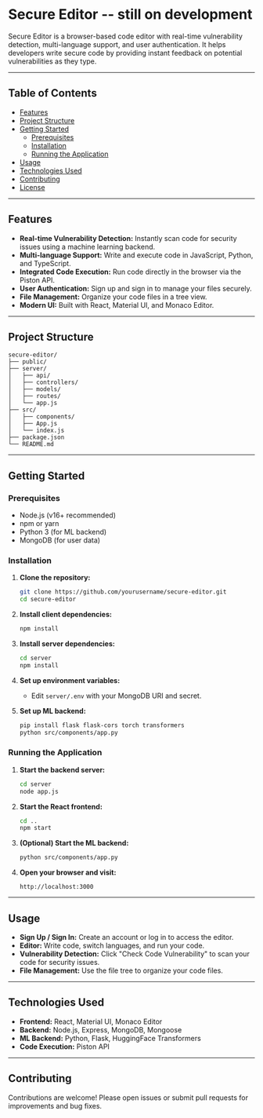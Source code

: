 # Secure Editor -- still on development 

Secure Editor is a browser-based code editor with real-time vulnerability detection, multi-language support, and user authentication. It helps developers write secure code by providing instant feedback on potential vulnerabilities as they type.

---

## Table of Contents

- [Features](#features)
- [Project Structure](#project-structure)
- [Getting Started](#getting-started)
  - [Prerequisites](#prerequisites)
  - [Installation](#installation)
  - [Running the Application](#running-the-application)
- [Usage](#usage)
- [Technologies Used](#technologies-used)
- [Contributing](#contributing)
- [License](#license)

---

## Features

- **Real-time Vulnerability Detection:** Instantly scan code for security issues using a machine learning backend.
- **Multi-language Support:** Write and execute code in JavaScript, Python, and TypeScript.
- **Integrated Code Execution:** Run code directly in the browser via the Piston API.
- **User Authentication:** Sign up and sign in to manage your files securely.
- **File Management:** Organize your code files in a tree view.
- **Modern UI:** Built with React, Material UI, and Monaco Editor.

---

## Project Structure

```
secure-editor/
├── public/
├── server/
│   ├── api/
│   ├── controllers/
│   ├── models/
│   ├── routes/
│   └── app.js
├── src/
│   ├── components/
│   ├── App.js
│   └── index.js
├── package.json
└── README.md
```

---

## Getting Started

### Prerequisites

- Node.js (v16+ recommended)
- npm or yarn
- Python 3 (for ML backend)
- MongoDB (for user data)

### Installation

1. **Clone the repository:**
   ```sh
   git clone https://github.com/yourusername/secure-editor.git
   cd secure-editor
   ```

2. **Install client dependencies:**
   ```sh
   npm install
   ```

3. **Install server dependencies:**
   ```sh
   cd server
   npm install
   ```

4. **Set up environment variables:**
   - Edit `server/.env` with your MongoDB URI and secret.

5. **Set up ML backend:**
   ```sh
   pip install flask flask-cors torch transformers
   python src/components/app.py
   ```

### Running the Application

1. **Start the backend server:**
   ```sh
   cd server
   node app.js
   ```

2. **Start the React frontend:**
   ```sh
   cd ..
   npm start
   ```

3. **(Optional) Start the ML backend:**
   ```sh
   python src/components/app.py
   ```

4. **Open your browser and visit:**
   ```
   http://localhost:3000
   ```

---

## Usage

- **Sign Up / Sign In:** Create an account or log in to access the editor.
- **Editor:** Write code, switch languages, and run your code.
- **Vulnerability Detection:** Click "Check Code Vulnerability" to scan your code for security issues.
- **File Management:** Use the file tree to organize your code files.

---

## Technologies Used

- **Frontend:** React, Material UI, Monaco Editor
- **Backend:** Node.js, Express, MongoDB, Mongoose
- **ML Backend:** Python, Flask, HuggingFace Transformers
- **Code Execution:** Piston API

---

## Contributing

Contributions are welcome! Please open issues or submit pull requests for improvements and bug fixes.

